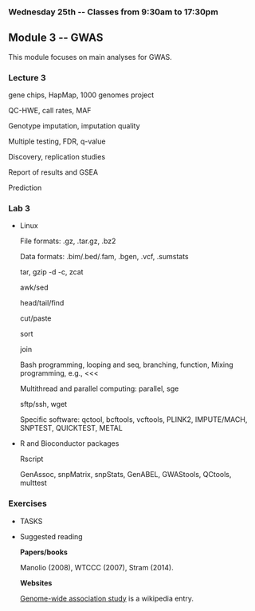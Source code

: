 ### Wednesday 25th -- Classes from 9:30am to 17:30pm

## Module 3 -- GWAS

This module focuses on main analyses for GWAS.

### Lecture 3

gene chips, HapMap, 1000 genomes project

QC-HWE, call rates, MAF

Genotype imputation, imputation quality

Multiple testing, FDR, q-value

Discovery, replication studies

Report of results and GSEA

Prediction

### Lab 3

* Linux

   File formats: .gz, .tar.gz, .bz2

   Data formats: .bim/.bed/.fam, .bgen, .vcf, .sumstats

   tar, gzip -d -c, zcat

   awk/sed

   head/tail/find

   cut/paste

   sort

   join

   Bash programming, looping and seq, branching, function, Mixing programming, e.g., <<<

   Multithread and parallel computing: parallel, sge

   sftp/ssh, wget

   Specific software:  qctool, bcftools, vcftools, PLINK2, IMPUTE/MACH, SNPTEST, QUICKTEST, METAL

* R and Bioconductor packages

   Rscript

   GenAssoc, snpMatrix, snpStats, GenABEL, GWAStools, QCtools, multtest

### Exercises

* TASKS

* Suggested reading

   **Papers/books**

   Manolio (2008), WTCCC (2007), Stram (2014).

   **Websites**

   [Genome-wide association study](https://en.wikipedia.org/wiki/Genome-wide_association_study) is a wikipedia entry.
